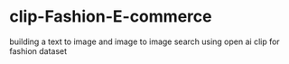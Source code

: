 # clip-Fashion-E-commerce
building a text to image and image to image search using open ai clip for fashion dataset
